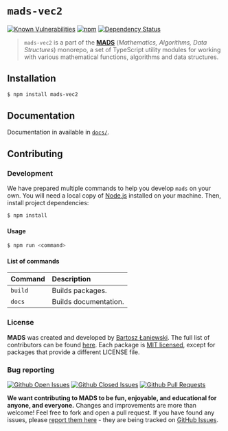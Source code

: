 # `mads-vec2`

[![Known Vulnerabilities](https://snyk.io/test/github/Bartozzz/mads/badge.svg?targetFile=packages/mads-vec2/package.json)](https://snyk.io/test/github/Bartozzz/mads?targetFile=packages/mads-vec2/package.json)
[![npm](https://img.shields.io/npm/v/mads-vec2.svg?maxAge=2592000)](https://www.npmjs.com/package/mads-vec2)
[![Dependency Status](https://david-dm.org/Bartozzz/mads.svg?path=packages/mads-vec2)](https://www.npmjs.com/package/mads-vec2)

> `mads-vec2` is a part of the [**MADS**](https://github.com/Bartozzz/mads) (_Mathematics, Algorithms, Data Structures_) monorepo, a set of TypeScript utility modules for working with various mathematical functions, algorithms and data structures.

## Installation

```bash
$ npm install mads-vec2
```

## Documentation

Documentation in available in [`docs/`](docs/README.md).

## Contributing

### Development

We have prepared multiple commands to help you develop `mads` on your own. You will need a local copy of [Node.js](https://nodejs.org/en/) installed on your machine. Then, install project dependencies:

```bash
$ npm install
```

#### Usage

```bash
$ npm run <command>
```

#### List of commands

| Command | Description           |
| :------ | :-------------------- |
| `build` | Builds packages.      |
| `docs`  | Builds documentation. |

### License

**MADS** was created and developed by [Bartosz Łaniewski](https://github.com/Bartozzz). The full list of contributors can be found [here](https://github.com/Bartozzz/mads/graphs/contributors). Each package is [MIT licensed](https://github.com/Bartozzz/mads/blob/master/LICENSE), except for packages that provide a different LICENSE file.

### Bug reporting

[![Github Open Issues](https://img.shields.io/github/issues-raw/Bartozzz/mads.svg)](https://github.com/Bartozzz/mads/issues)
[![Github Closed Issues](https://img.shields.io/github/issues-closed-raw/Bartozzz/mads.svg)](https://github.com/Bartozzz/mads/issues?q=is%3Aissue+is%3Aclosed)
[![Github Pull Requests](https://img.shields.io/github/issues-pr-raw/Bartozzz/mads.svg)](https://github.com/Bartozzz/mads/pulls)

**We want contributing to MADS to be fun, enjoyable, and educational for anyone, and everyone.** Changes and improvements are more than welcome! Feel free to fork and open a pull request. If you have found any issues, please [report them here](https://github.com/project-inra/Bartozzz/mads/new) - they are being tracked on [GitHub Issues](https://github.com/Bartozzz/mads/issues).
